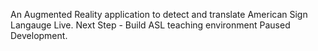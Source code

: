 An Augmented Reality application to detect and translate American Sign Langauge Live.
Next Step - Build ASL teaching environment
Paused Development.
